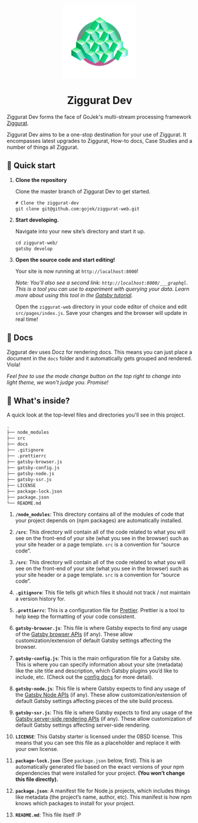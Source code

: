 <p align="center">
  <a href="https://github.com/gojek/ziggurat-web">
    <img alt="Gatsby" src="src/images/logo-ziggurat.png" width="200" />
  </a>
</p>
<h1 align="center">
  Ziggurat Dev
</h1>

Ziggurat Dev forms the face of GoJek's multi-stream processing framework [Ziggurat](https://github.com/gojek/ziggurat).

Ziggurat Dev aims to be a one-stop destination for your use of Ziggurat. It encompasses latest upgrades to Ziggurat, How-to docs, Case Studies and a number of things all Ziggurat. 

## 🚀 Quick start

1.  **Clone the repository**

    Clone the master branch of Ziggurat Dev to get started.

    ```shell
    # Clone the ziggurat-dev
    git clone git@github.com:gojek/ziggurat-web.git
    ```

1.  **Start developing.**

    Navigate into your new site’s directory and start it up.

    ```shell
    cd ziggurat-web/
    gatsby develop
    ```

1.  **Open the source code and start editing!**

    Your site is now running at `http://localhost:8000`!

    _Note: You'll also see a second link: _`http://localhost:8000/___graphql`_. This is a tool you can use to experiment with querying your data. Learn more about using this tool in the [Gatsby tutorial](https://www.gatsbyjs.com/tutorial/part-five/#introducing-graphiql)._

    Open the `ziggurat-web` directory in your code editor of choice and edit `src/pages/index.js`. Save your changes and the browser will update in real time!

## 📝 Docs

Ziggurat dev uses Docz for rendering docs. This means you can just place a document in the `docs` folder and it automatically gets grouped and rendered. Viola!

_Feel free to use the mode change button on the top right to change into light theme, we won't judge you. Promise!_

## 🧐 What's inside?

A quick look at the top-level files and directories you'll see in this project.

    .
    ├── node_modules
    ├── src
    ├── docs
    ├── .gitignore
    ├── .prettierrc
    ├── gatsby-browser.js
    ├── gatsby-config.js
    ├── gatsby-node.js
    ├── gatsby-ssr.js
    ├── LICENSE
    ├── package-lock.json
    ├── package.json
    └── README.md

1.  **`/node_modules`**: This directory contains all of the modules of code that your project depends on (npm packages) are automatically installed.

2.  **`/src`**: This directory will contain all of the code related to what you will see on the front-end of your site (what you see in the browser) such as your site header or a page template. `src` is a convention for “source code”.

3.  **`/src`**: This directory will contain all of the code related to what you will see on the front-end of your site (what you see in the browser) such as your site header or a page template. `src` is a convention for “source code”.

4.  **`.gitignore`**: This file tells git which files it should not track / not maintain a version history for.

5.  **`.prettierrc`**: This is a configuration file for [Prettier](https://prettier.io/). Prettier is a tool to help keep the formatting of your code consistent.

6.  **`gatsby-browser.js`**: This file is where Gatsby expects to find any usage of the [Gatsby browser APIs](https://www.gatsbyjs.com/docs/browser-apis/) (if any). These allow customization/extension of default Gatsby settings affecting the browser.

7.  **`gatsby-config.js`**: This is the main onfiguration file for a Gatsby site. This is where you can specify information about your site (metadata) like the site title and description, which Gatsby plugins you’d like to include, etc. (Check out the [config docs](https://www.gatsbyjs.com/docs/gatsby-config/) for more detail).

8.  **`gatsby-node.js`**: This file is where Gatsby expects to find any usage of the [Gatsby Node APIs](https://www.gatsbyjs.com/docs/node-apis/) (if any). These allow customization/extension of default Gatsby settings affecting pieces of the site build process.

9.  **`gatsby-ssr.js`**: This file is where Gatsby expects to find any usage of the [Gatsby server-side rendering APIs](https://www.gatsbyjs.com/docs/ssr-apis/) (if any). These allow customization of default Gatsby settings affecting server-side rendering.

10.  **`LICENSE`**: This Gatsby starter is licensed under the 0BSD license. This means that you can see this file as a placeholder and replace it with your own license.

11. **`package-lock.json`** (See `package.json` below, first). This is an automatically generated file based on the exact versions of your npm dependencies that were installed for your project. **(You won’t change this file directly).**

12. **`package.json`**: A manifest file for Node.js projects, which includes things like metadata (the project’s name, author, etc). This manifest is how npm knows which packages to install for your project.

13. **`README.md`**: This file itself :P

